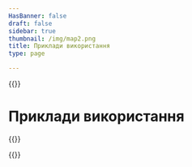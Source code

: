 ```yaml
---
HasBanner: false
draft: false
sidebar: true
thumbnail: /img/map2.png
title: Приклади використання
type: page

---
```

{{<content-start >}}
# Приклади використання
{{<usecases >}}

{{<content-end >}}
